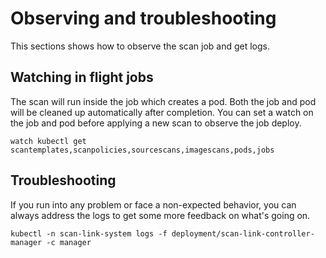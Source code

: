 # Observing and troubleshooting

This sections shows how to observe the scan job and get logs.

## Watching in flight jobs
The scan will run inside the job which creates a pod. Both the job and pod will be cleaned up automatically after completion. You can set a watch on the job and pod before applying a new scan to observe the job deploy.
```
watch kubectl get scantemplates,scanpolicies,sourcescans,imagescans,pods,jobs
```

## Troubleshooting
If you run into any problem or face a non-expected behavior, you can always address the logs to get some more feedback on what's going on.
```
kubectl -n scan-link-system logs -f deployment/scan-link-controller-manager -c manager
```
